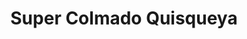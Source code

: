 ---
title: "Super Colmado Quisqueya"
url: /san-cristobal/super-colmado-quisqueya/
shop: Lebensmittel
---